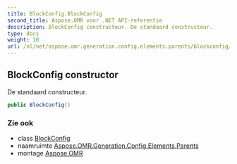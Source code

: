 ```yaml
---
title: BlockConfig.BlockConfig
second_title: Aspose.OMR voor .NET API-referentie
description: BlockConfig constructeur. De standaard constructeur.
type: docs
weight: 10
url: /nl/net/aspose.omr.generation.config.elements.parents/blockconfig/blockconfig/
---
```

## BlockConfig constructor

De standaard constructeur.

```csharp
public BlockConfig()
```

### Zie ook

* class [BlockConfig](../)
* naamruimte [Aspose.OMR.Generation.Config.Elements.Parents](../../blockconfig/)
* montage [Aspose.OMR](../../../)



